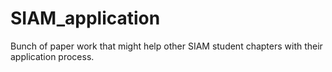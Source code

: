 SIAM_application
================

Bunch of paper work that might help other SIAM student chapters with their application process.

